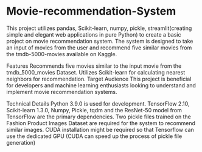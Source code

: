 # Movie-recommendation-System
This project utilizes pandas, Scikit-learn, numpy, pickle, streamlit(creating simple and elegant web applications in pure Python) to create a basic project on movie recommendation system. The system is designed to take an input of movies from the user and recommend five similar movies from the tmdb-5000-movies available on Kaggle.

Features
Recommends five movies similar to the input movie from the tmdb_5000_movies Dataset.
Utilizes Scikit-learn for calculating nearest neighbors for recommendation.
Target Audience
This project is beneficial for developers and machine learning enthusiasts looking to understand and implement movie recommendation systems.

Technical Details
Python 3.9.0 is used for development.
TensorFlow 2.10, Scikit-learn 1.3.0, Numpy, Pickle, tqdm and the ResNet-50 model from TensorFlow are the primary dependencies.
Two pickle files trained on the Fashion Product Images Dataset are required for the system to recommend similar images.
CUDA installation might be required so that Tensorflow can use the dedicated GPU (CUDA can speed up the process of pickle file generation)
